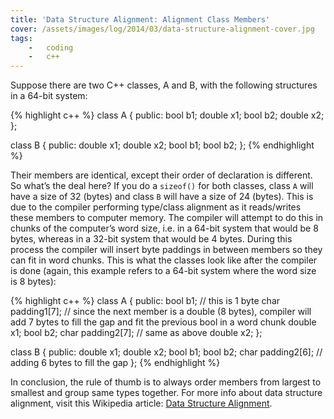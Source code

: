 ```yaml
---
title: 'Data Structure Alignment: Alignment Class Members'
cover: /assets/images/log/2014/03/data-structure-alignment-cover.jpg
tags:
    -   coding
    -   c++
---
```


Suppose there are two C++ classes, A and B, with the following structures in a 64-bit system:

{% highlight c++ %}
class A
{
public:
    bool b1;
    double x1;
    bool b2;
    double x2;
};

class B
{
public:
    double x1;
    double x2;
    bool b1;
    bool b2;
};
{% endhighlight %}

Their members are identical, except their order of declaration is different. So what’s the deal here? If you do a `sizeof()` for both classes, class `A` will have a size of 32 (bytes) and class `B` will have a size of 24 (bytes). This is due to the compiler performing type/class alignment as it reads/writes these members to computer memory. The compiler will attempt to do this in chunks of the computer’s word size, i.e. in a 64-bit system that would be 8 bytes, whereas in a 32-bit system that would be 4 bytes. During this process the compiler will insert byte paddings in between members so they can fit in word chunks. This is what the classes look like after the compiler is done (again, this example refers to a 64-bit system where the word size is 8 bytes):

{% highlight c++ %}
class A
{
public:
    bool b1;            // this is 1 byte
    char padding1[7];   // since the next member is a double (8 bytes), compiler will add 7 bytes to fill the gap and fit the previous bool in a word chunk
    double x1;
    bool b2;
    char padding2[7];   // same as above
    double x2;
};

class B
{
public:
    double x1;
    double x2;
    bool b1;
    bool b2;
    char padding2[6];   // adding 6 bytes to fill the gap
};
{% endhighlight %}

In conclusion, the rule of thumb is to always order members from largest to smallest and group same types together. For more info about data structure alignment, visit this Wikipedia article: [Data Structure Alignment](http://en.wikipedia.org/wiki/Data_structure_alignment).
